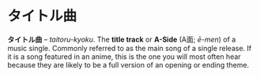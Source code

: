 # タイトル曲

**タイトル曲** – *taitoru-kyoku*. The **title track** or **A-Side** (A面; *ē-men*) of a music single. Commonly referred to as the main song of a single release. If it is a song featured in an anime, this is the one you will most often hear because they are likely to be a full version of an opening or ending theme.
